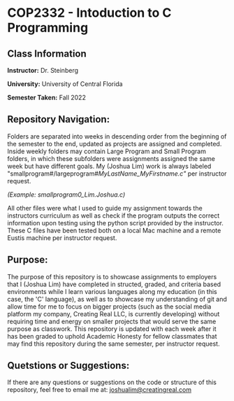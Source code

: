 # COP2332 - Intoduction to C Programming

## Class Information
**Instructor:** Dr. Steinberg

**University:** University of Central Florida

**Semester Taken:** Fall 2022
 
## Repository Navigation:
Folders are separated into weeks in descending order from the beginning of the semester to the end, updated as projects are assigned and completed. Inside weekly folders may contain Large Program and Small Program folders, in which these subfolders were assignments assigned the same week but have different goals. My (Joshua Lim) work is always labeled "smallprogram#/largeprogram#_MyLastName_MyFirstname.c"_ per instructor request.

_(Example: smallprogram0_Lim.Joshua.c)_

All other files were what I used to guide my assignment towards the instructors curriculum as well as check if the program outputs the correct information upon testing using the python script provided by the instructor. These C files have been tested both on a local Mac machine and a remote Eustis machine per instructor request. 

## Purpose:
The purpose of this repository is to showcase assignments to employers that I (Joshua Lim) have completed in structed, graded, and criteria based environments while I learn various languages along my education (in this case, the 'C' language), as well as to showcase my understanding of git and allow time for me to focus on bigger projects (such as the social media platform my company, Creating Real LLC, is currently developing) without requiring time and energy on smaller projects that would serve the same purpose as classwork. This repository is updated with each week after it has been graded to uphold Academic Honesty for fellow classmates that may find this repository during the same semester, per instructor request.

## Quetstions or Suggestions:
If there are any questions or suggestions on the code or structure of this repository, feel free to email me at:
joshualim@creatingreal.com
